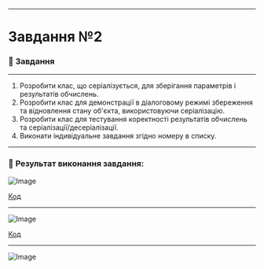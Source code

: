___

# Завдання №2 

### :scroll: **Завдання**
___
1. Розробити клас, що серіалізується, для зберігання параметрів і результатів обчислень.
2. Розробити клас для демонстрації в діалоговому режимі збереження та відновлення стану об'єкта, використовуючи серіалізацію.
3. Розробити клас для тестування коректності результатів обчислень та
серіалізації/десеріалізації.
4. Виконати індивідуальне завдання згідно номеру в списку.
___
### 📍 **Результат виконання завдання:** 
![Image](https://github.com/user-attachments/assets/8fa21890-840b-4857-907f-94814d9ea57e)

[Код](https://github.com/DmytroLiutyi/Practice-OOP/blob/main/PracticeLiutyi/zavd2/main.java)
___

![Image](https://github.com/user-attachments/assets/5a8f8767-9da7-4133-beeb-143f87976c26)

[Код](https://github.com/DmytroLiutyi/Practice-OOP/blob/main/PracticeLiutyi/zavd2/main1.java)
___

![Image](https://github.com/user-attachments/assets/d75b483e-34ac-4865-bb70-4de997aa2abf)
